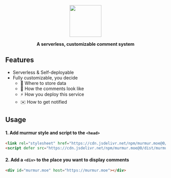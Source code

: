 <p></p>

<p align="center">
  <a href="https://murmur.moe">
    <img src="https://user-images.githubusercontent.com/5512552/143565305-3625e6a9-2a31-4af0-94a6-ac73c7ade6bc.png" width="100">
  </a>
<p align="center"><strong>A serverless, customizable comment system</strong></p>
</p>

<p></p>

## Features

- Serverless & Self-deployable
- Fully customizable, you decide
  - 💾 Where to store data
  - 💅 How the comments look like
  - ⚡️ How you deploy this service
  - ✉️ How to get notified

## Usage

#### 1. Add murmur style and script to the `<head>`

```html
<link rel="stylesheet" href="https://cdn.jsdelivr.net/npm/murmur.moe@0/style.css"/>
<script defer src="https://cdn.jsdelivr.net/npm/murmur.moe@0/dist/murmur.umd.js"></script>
```

#### 2. Add a `<div>` to the place you want to display comments

```html
<div id="murmur.moe" host="https://murmur.moe"></div>
```
